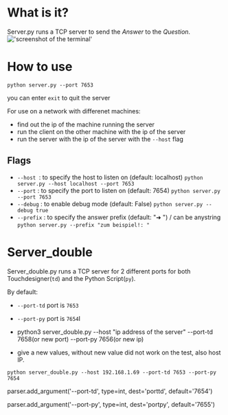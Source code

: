 # What is it?
Server.py runs a TCP server to send the _Answer_ to the _Question_.
!['screenshot of the terminal'](/files/img/screenshot.png)

# How to use
```
python server.py --port 7653
```

you can enter `exit` to quit the server

For use on a network with differenet machines:
- find out the ip of the machine running the server
- run the client on the other machine with the ip of the server
- run the server with the ip of the server with the `--host` flag
## Flags
- `--host `: to specify the host to listen on (default: localhost) `python server.py --host localhost --port 7653` 
- `--port` : to specify the port to listen on (default: 7654) `python server.py --port 7653` 
- `--debug` : to enable debug mode (default: False) `python server.py --debug true` 
- `--prefix` : to specify the answer prefix (default: "➜ ") / can be anystring `python server.py --prefix "zum beispiel!: "` 

# Server_double
Server_double.py runs a TCP server for 2 different ports for both Touchdesigner(`td`) and the Python Script(`py`).

By default:
- `--port-td` port is `7653`
- `--port-py` port is `7654`I 

- python3 server_double.py --host "ip address of the server" --port-td 7658(or new port) --port-py 7656(or new ip)
- give a new values, without new value did not work on the test, also host IP.

```
python server_double.py --host 192.168.1.69 --port-td 7653 --port-py 7654
```

parser.add_argument('--port-td', type=int, dest='porttd', default='7654')

parser.add_argument('--port-py', type=int, dest='portpy', default='7655')
